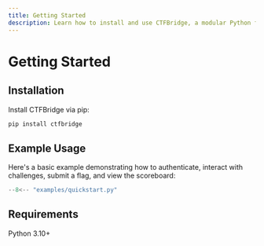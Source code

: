```yaml
---
title: Getting Started
description: Learn how to install and use CTFBridge, a modular Python framework for interacting with CTF platforms like CTFd and rCTF. Supports login, challenge interaction, and more.
---
```


# Getting Started

## Installation

Install CTFBridge via pip:

```bash
pip install ctfbridge
```

## Example Usage

Here's a basic example demonstrating how to authenticate, interact with challenges, submit a flag, and view the scoreboard:

```python
--8<-- "examples/quickstart.py"
```

## Requirements

Python 3.10+
